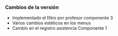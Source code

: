 <h3>Cambios de la versión</h3>

<ul>
    <li>Implementado el filtro por profesor componente 3</li>
    <li>Varios cambios estéticos en los menus</li>
    <li>Cambio en el registro asistencia Componente 1</li>
</ul>        